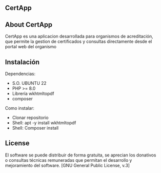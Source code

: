 ## CertApp

## About CertApp

CertApp es una aplicacion desarrollada para organismos de acreditación, que permite la gestion de certificados y consultas directamente desde el portal web del organismo

## Instalación

Dependencias:

- S.O. UBUNTU 22 
- PHP >= 8.0
- Librería wkhtmltopdf
- composer

Como instalar:

- Clonar repositorio
- Shell: apt -y install wkhtmltopdf
- Shell: Composer install


## License

El software se puede distribuir de forma gratuita, se aprecian los donativos o consultas técnicas remuneradas que permitan el desarrollo y mejoramiento del software. [GNU General Public License, v.3]

